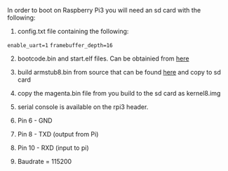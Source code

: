 
In order to boot on Raspberry Pi3 you will need an sd card with the following:

1. config.txt file containing the following:

`enable_uart=1`
`framebuffer_depth=16`

2. bootcode.bin and start.elf files. Can be obtainied from [here](https://github.com/raspberrypi/firmware/tree/master/boot)

3. build armstub8.bin from source that can be found [here](https://github.com/raspberrypi/tools/tree/master/armstubs) and copy to sd card

4. copy the magenta.bin file from you build to the sd card as kernel8.img

5. serial console is available on the rpi3 header.
  1. Pin 6 - GND
  2. Pin 8 - TXD (output from Pi)
  3. Pin 10 - RXD (input to pi)
  4. Baudrate = 115200

